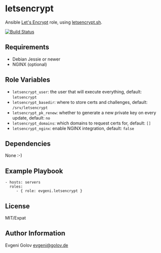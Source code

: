 letsencrypt
===========

Ansible [Let's Encrypt](https://letsencrypt.org/) role, using [letsencrypt.sh](https://github.com/lukas2511/letsencrypt.sh).

[![Build Status](https://travis-ci.org/evgeni/ansible-role-letsencrypt.svg?branch=master)](https://travis-ci.org/evgeni/ansible-role-letsencrypt)

Requirements
------------

* Debian Jessie or newer
* NGINX (optional)

Role Variables
--------------

* `letsencrypt_user`: the user that will execute everything, default: `letsencrypt`
* `letsencrypt_basedir`: where to store certs and challenges, default: `/srv/letsencrypt`
* `letsencrypt_pk_renew`: whether to generate a new private key on every update, default: `no`
* `letsencrypt_domains`: which domains to request certs for, default: `[]`
* `letsencrypt_nginx`: enable NGINX integration, default: `false`

Dependencies
------------

None :-)

Example Playbook
----------------

    - hosts: servers
      roles:
         - { role: evgeni.letsencrypt }

License
-------

MIT/Expat

Author Information
------------------

Evgeni Golov <evgeni@golov.de>
